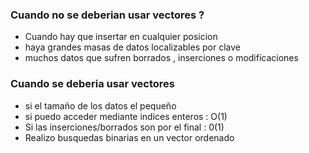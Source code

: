 
### Cuando no se deberian usar vectores ?
-  Cuando hay que insertar en cualquier posicion
-   haya grandes masas de datos localizables por clave
-   muchos datos que sufren borrados , inserciones o modificaciones

### Cuando se deberia usar vectores 
-  si el tamaño de los datos el pequeño
-   si puedo acceder mediante indices enteros : O(1)
-   Si las inserciones/borrados son por el final : 0(1)
-   Realizo busquedas binarias en un vector ordenado

